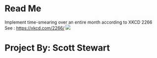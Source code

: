 # Read Me
 Implement time-smearing over an entire month according to XKCD 2266
 See : https://xkcd.com/2266/
 ![](https://imgs.xkcd.com/comics/leap_smearing.png)
# Project By: Scott Stewart
